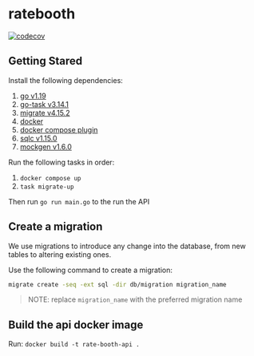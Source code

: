 # ratebooth

[![codecov](https://codecov.io/gh/GDSC-YU/rate-booth/branch/main/graph/badge.svg?token=2s7qJUPgaa)](https://codecov.io/gh/GDSC-YU/rate-booth)

## Getting Stared

Install the following dependencies:

1. [go v1.19](https://go.dev)
2. [go-task v3.14.1](https://taskfile.dev)
3. [migrate v4.15.2](https://github.com/golang-migrate/migrate)
4. [docker](https://www.docker.com)
5. [docker compose plugin](https://docs.docker.com/compose/install)
6. [sqlc v1.15.0](https://sqlc.dev)
7. [mockgen v1.6.0](https://github.com/golang/mock#installation)

Run the following tasks in order:

1. `docker compose up`
2. `task migrate-up`

Then run `go run main.go` to the run the API

## Create a migration

We use migrations to introduce any change into the database, from new tables to altering existing ones.

Use the following command to create a migration:

```sh
migrate create -seq -ext sql -dir db/migration migration_name
```

> NOTE: replace `migration_name` with the preferred migration name

## Build the api docker image

Run: `docker build -t rate-booth-api .`
